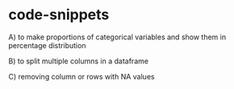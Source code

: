 # code-snippets

A) to make proportions of categorical variables and show them in percentage distribution

B) to split multiple columns in a dataframe

C) removing column or rows with NA values
